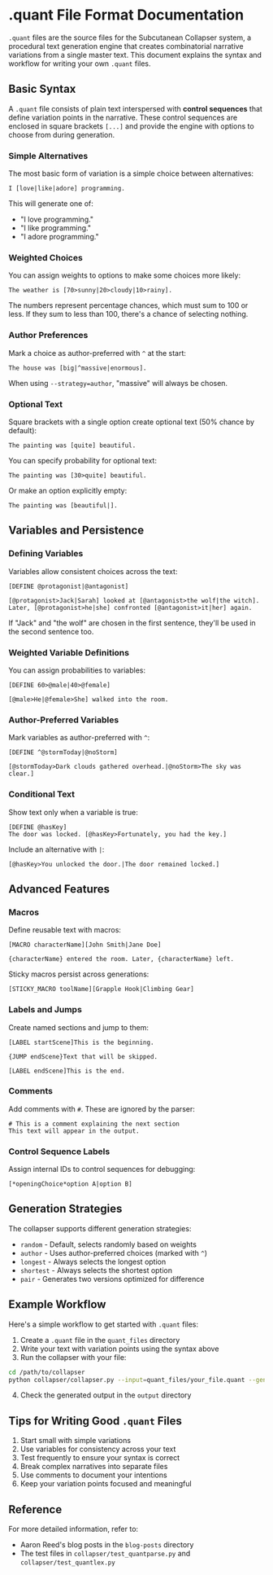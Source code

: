 # .quant File Format Documentation

`.quant` files are the source files for the Subcutanean Collapser system, a procedural text generation engine that creates combinatorial narrative variations from a single master text. This document explains the syntax and workflow for writing your own `.quant` files.

## Basic Syntax

A `.quant` file consists of plain text interspersed with **control sequences** that define variation points in the narrative. These control sequences are enclosed in square brackets `[...]` and provide the engine with options to choose from during generation.

### Simple Alternatives

The most basic form of variation is a simple choice between alternatives:

```
I [love|like|adore] programming.
```

This will generate one of:
- "I love programming."
- "I like programming."
- "I adore programming."

### Weighted Choices

You can assign weights to options to make some choices more likely:

```
The weather is [70>sunny|20>cloudy|10>rainy].
```

The numbers represent percentage chances, which must sum to 100 or less. If they sum to less than 100, there's a chance of selecting nothing.

### Author Preferences

Mark a choice as author-preferred with `^` at the start:

```
The house was [big|^massive|enormous].
```

When using `--strategy=author`, "massive" will always be chosen.

### Optional Text

Square brackets with a single option create optional text (50% chance by default):

```
The painting was [quite] beautiful.
```

You can specify probability for optional text:

```
The painting was [30>quite] beautiful.
```

Or make an option explicitly empty:

```
The painting was [beautiful|].
```

## Variables and Persistence

### Defining Variables

Variables allow consistent choices across the text:

```
[DEFINE @protagonist|@antagonist]

[@protagonist>Jack|Sarah] looked at [@antagonist>the wolf|the witch].
Later, [@protagonist>he|she] confronted [@antagonist>it|her] again.
```

If "Jack" and "the wolf" are chosen in the first sentence, they'll be used in the second sentence too.

### Weighted Variable Definitions

You can assign probabilities to variables:

```
[DEFINE 60>@male|40>@female]

[@male>He|@female>She] walked into the room.
```

### Author-Preferred Variables

Mark variables as author-preferred with `^`:

```
[DEFINE ^@stormToday|@noStorm]

[@stormToday>Dark clouds gathered overhead.|@noStorm>The sky was clear.]
```

### Conditional Text

Show text only when a variable is true:

```
[DEFINE @hasKey]
The door was locked. [@hasKey>Fortunately, you had the key.]
```

Include an alternative with `|`:

```
[@hasKey>You unlocked the door.|The door remained locked.]
```

## Advanced Features

### Macros

Define reusable text with macros:

```
[MACRO characterName][John Smith|Jane Doe]

{characterName} entered the room. Later, {characterName} left.
```

Sticky macros persist across generations:

```
[STICKY_MACRO toolName][Grapple Hook|Climbing Gear]
```

### Labels and Jumps

Create named sections and jump to them:

```
[LABEL startScene]This is the beginning.

{JUMP endScene}Text that will be skipped.

[LABEL endScene]This is the end.
```

### Comments

Add comments with `#`. These are ignored by the parser:

```
# This is a comment explaining the next section
This text will appear in the output.
```

### Control Sequence Labels

Assign internal IDs to control sequences for debugging:

```
[*openingChoice*option A|option B]
```

## Generation Strategies

The collapser supports different generation strategies:

- `random` - Default, selects randomly based on weights
- `author` - Uses author-preferred choices (marked with `^`)
- `longest` - Always selects the longest option
- `shortest` - Always selects the shortest option
- `pair` - Generates two versions optimized for difference

## Example Workflow

Here's a simple workflow to get started with `.quant` files:

1. Create a `.quant` file in the `quant_files` directory
2. Write your text with variation points using the syntax above
3. Run the collapser with your file:

```bash
cd /path/to/collapser
python collapser/collapser.py --input=quant_files/your_file.quant --gen=42 --output=txt
```

4. Check the generated output in the `output` directory

## Tips for Writing Good `.quant` Files

1. Start small with simple variations
2. Use variables for consistency across your text
3. Test frequently to ensure your syntax is correct
4. Break complex narratives into separate files
5. Use comments to document your intentions
6. Keep your variation points focused and meaningful

## Reference

For more detailed information, refer to:
- Aaron Reed's blog posts in the `blog-posts` directory
- The test files in `collapser/test_quantparse.py` and `collapser/test_quantlex.py`
